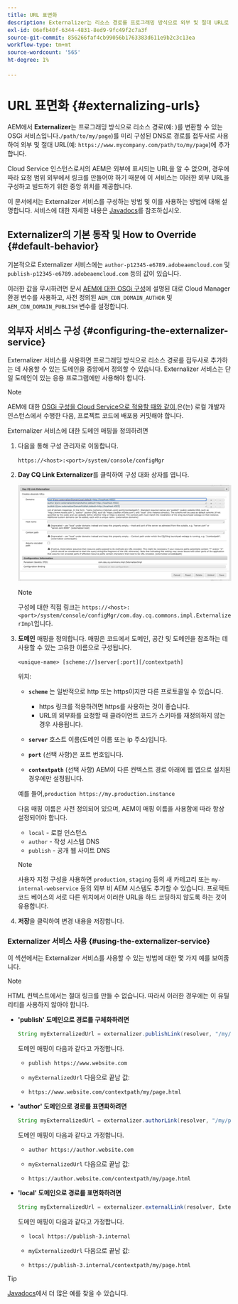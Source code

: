 ```yaml
---
title: URL 표면화
description: Externalizer는 리소스 경로를 프로그래밍 방식으로 외부 및 절대 URL로 변환할 수 있는 OSGi 서비스입니다.
exl-id: 06efb40f-6344-4831-8ed9-9fc49f2c7a3f
source-git-commit: 856266faf4cb99056b1763383d611e9b2c3c13ea
workflow-type: tm+mt
source-wordcount: '565'
ht-degree: 1%

---
```


# URL 표면화 {#externalizing-urls}

AEM에서 **Externalizer**&#x200B;는 프로그래밍 방식으로 리소스 경로(예: )를 변환할 수 있는 OSGi 서비스입니다.`/path/to/my/page`)를 미리 구성된 DNS로 경로를 접두사로 사용하여 외부 및 절대 URL(예: `https://www.mycompany.com/path/to/my/page`)에 추가합니다.

Cloud Service 인스턴스로서의 AEM은 외부에 표시되는 URL을 알 수 없으며, 경우에 따라 요청 범위 외부에서 링크를 만들어야 하기 때문에 이 서비스는 이러한 외부 URL을 구성하고 빌드하기 위한 중앙 위치를 제공합니다.

이 문서에서는 Externalizer 서비스를 구성하는 방법 및 이를 사용하는 방법에 대해 설명합니다. 서비스에 대한 자세한 내용은 [Javadocs](https://experienceleague.adobe.com/docs/experience-manager-cloud-service-javadoc/com/day/cq/commons/Externalizer.html)를 참조하십시오.

## Externalizer의 기본 동작 및 How to Override {#default-behavior}

기본적으로 Externalizer 서비스에는 `author-p12345-e6789.adobeaemcloud.com` 및 `publish-p12345-e6789.adobeaemcloud.com` 등의 값이 있습니다.

이러한 값을 무시하려면 문서 [AEM에 대한 OSGi 구성](/help/implementing/deploying/configuring-osgi.md#cloud-manager-api-format-for-setting-properties)에 설명된 대로 Cloud Manager 환경 변수를 사용하고, 사전 정의된 `AEM_CDN_DOMAIN_AUTHOR` 및 `AEM_CDN_DOMAIN_PUBLISH` 변수를 설정합니다.

## 외부자 서비스 구성 {#configuring-the-externalizer-service}

Externalizer 서비스를 사용하면 프로그래밍 방식으로 리소스 경로를 접두사로 추가하는 데 사용할 수 있는 도메인을 중앙에서 정의할 수 있습니다. Externalizer 서비스는 단일 도메인이 있는 응용 프로그램에만 사용해야 합니다.

>[!NOTE]
>
>AEM에 대한 [OSGi 구성을 Cloud Service으로 적용할 때와 같이,](/help/implementing/deploying/overview.md#osgi-configuration)은(는) 로컬 개발자 인스턴스에서 수행한 다음, 프로젝트 코드에 배포용 커밋해야 합니다.

Externalizer 서비스에 대한 도메인 매핑을 정의하려면

1. 다음을 통해 구성 관리자로 이동합니다.

   `https://<host>:<port>/system/console/configMgr`

1. **Day CQ Link Externalizer**&#x200B;를 클릭하여 구성 대화 상자를 엽니다.

   ![Externalizer OSGi 구성](./assets/externalizer-osgi.png)

   >[!NOTE]
   >
   >구성에 대한 직접 링크는 `https://<host>:<port>/system/console/configMgr/com.day.cq.commons.impl.ExternalizerImpl`입니다.

1. **도메인** 매핑을 정의합니다. 매핑은 코드에서 도메인, 공간 및 도메인을 참조하는 데 사용할 수 있는 고유한 이름으로 구성됩니다.

   `<unique-name> [scheme://]server[:port][/contextpath]`

   위치:

   * **`scheme`** 는 일반적으로 http 또는 https이지만 다른 프로토콜일 수 있습니다.

      * https 링크를 적용하려면 https를 사용하는 것이 좋습니다.
      * URL의 외부화를 요청할 때 클라이언트 코드가 스키마를 재정의하지 않는 경우 사용됩니다.
   * **`server`** 호스트 이름(도메인 이름 또는 ip 주소)입니다.
   * **`port`** (선택 사항)은 포트 번호입니다.
   * **`contextpath`** (선택 사항) AEM이 다른 컨텍스트 경로 아래에 웹 앱으로 설치된 경우에만 설정됩니다.

   예를 들어,`production https://my.production.instance`

   다음 매핑 이름은 사전 정의되어 있으며, AEM이 매핑 이름을 사용함에 따라 항상 설정되어야 합니다.

   * `local` - 로컬 인스턴스
   * `author` - 작성 시스템 DNS
   * `publish` - 공개 웹 사이트 DNS

   >[!NOTE]
   >
   >사용자 지정 구성을 사용하면 `production`, `staging` 등의 새 카테고리 또는 `my-internal-webservice` 등의 외부 비 AEM 시스템도 추가할 수 있습니다. 프로젝트 코드 베이스의 서로 다른 위치에서 이러한 URL을 하드 코딩하지 않도록 하는 것이 유용합니다.

1. **저장**&#x200B;을 클릭하여 변경 내용을 저장합니다.

### Externalizer 서비스 사용 {#using-the-externalizer-service}

이 섹션에서는 Externalizer 서비스를 사용할 수 있는 방법에 대한 몇 가지 예를 보여줍니다.

>[!NOTE]
>
>HTML 컨텍스트에서는 절대 링크를 만들 수 없습니다. 따라서 이러한 경우에는 이 유틸리티를 사용하지 않아야 합니다.

* **&#39;publish&#39; 도메인으로 경로를 구체화하려면**

   ```java
   String myExternalizedUrl = externalizer.publishLink(resolver, "/my/page") + ".html";
   ```

   도메인 매핑이 다음과 같다고 가정합니다.

   * `publish https://www.website.com`

   * `myExternalizedUrl` 다음으로 끝남 값:

   * `https://www.website.com/contextpath/my/page.html`

* **&#39;author&#39; 도메인으로 경로를 표면화하려면**

   ```java
   String myExternalizedUrl = externalizer.authorLink(resolver, "/my/page") + ".html";
   ```

   도메인 매핑이 다음과 같다고 가정합니다.

   * `author https://author.website.com`

   * `myExternalizedUrl` 다음으로 끝남 값:

   * `https://author.website.com/contextpath/my/page.html`

* **&#39;local&#39; 도메인으로 경로를 표면화하려면**

   ```java
   String myExternalizedUrl = externalizer.externalLink(resolver, Externalizer.LOCAL, "/my/page") + ".html";
   ```

   도메인 매핑이 다음과 같다고 가정합니다.

   * `local https://publish-3.internal`

   * `myExternalizedUrl` 다음으로 끝남 값:

   * `https://publish-3.internal/contextpath/my/page.html`

>[!TIP]
>
>[Javadocs](https://experienceleague.adobe.com/docs/experience-manager-cloud-service-javadoc/com/day/cq/commons/Externalizer.html)에서 더 많은 예를 찾을 수 있습니다.
